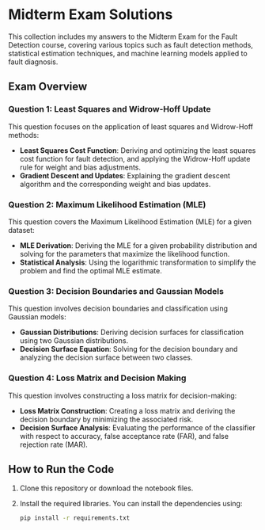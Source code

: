 # Midterm Exam Solutions

This collection includes my answers to the Midterm Exam for the Fault Detection course, covering various topics such as fault detection methods, statistical estimation techniques, and machine learning models applied to fault diagnosis.

## Exam Overview

### **Question 1: Least Squares and Widrow-Hoff Update**
This question focuses on the application of least squares and Widrow-Hoff methods:

- **Least Squares Cost Function**: Deriving and optimizing the least squares cost function for fault detection, and applying the Widrow-Hoff update rule for weight and bias adjustments.
- **Gradient Descent and Updates**: Explaining the gradient descent algorithm and the corresponding weight and bias updates.
  
### **Question 2: Maximum Likelihood Estimation (MLE)**
This question covers the Maximum Likelihood Estimation (MLE) for a given dataset:

- **MLE Derivation**: Deriving the MLE for a given probability distribution and solving for the parameters that maximize the likelihood function.
- **Statistical Analysis**: Using the logarithmic transformation to simplify the problem and find the optimal MLE estimate.

### **Question 3: Decision Boundaries and Gaussian Models**
This question involves decision boundaries and classification using Gaussian models:

- **Gaussian Distributions**: Deriving decision surfaces for classification using two Gaussian distributions.
- **Decision Surface Equation**: Solving for the decision boundary and analyzing the decision surface between two classes.

### **Question 4: Loss Matrix and Decision Making**
This question involves constructing a loss matrix for decision-making:

- **Loss Matrix Construction**: Creating a loss matrix and deriving the decision boundary by minimizing the associated risk.
- **Decision Surface Analysis**: Evaluating the performance of the classifier with respect to accuracy, false acceptance rate (FAR), and false rejection rate (MAR).


## How to Run the Code

1. Clone this repository or download the notebook files.
2. Install the required libraries. You can install the dependencies using:

   ```bash
   pip install -r requirements.txt
